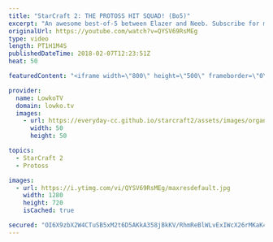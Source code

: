 ```yaml
---
title: "StarCraft 2: THE PROTOSS HIT SQUAD! (Bo5)"
excerpt: "An awesome best-of-5 between Elazer and Neeb. Subscribe for more videos: http://lowko.tv/youtube More StarCraft 2 casts: https://goo.gl/vx3A7i  A variety of playstyles in all of the games. However, it is noticable that Neeb is incredibly good at taking out his opponents workers. Even though he makes"
originalUrl: https://youtube.com/watch?v=QYSV69RsMEg
type: video
length: PT1H1M4S
publishedDateTime: 2018-02-07T12:23:51Z
heat: 50

featuredContent: "<iframe width=\"800\" height=\"500\" frameborder=\"0\" src=\"https://www.youtube.com/embed/QYSV69RsMEg\" allow=\"accelerometer; autoplay; encrypted-media; gyroscope; picture-in-picture\" allowfullscreen></iframe>"

provider:
  name: LowkoTV
  domain: lowko.tv
  images:
    - url: https://everyday-cc.github.io/starcraft2/assets/images/organizations/lowko.tv-50x50.jpg
      width: 50
      height: 50

topics:
  - StarCraft 2
  - Protoss

images:
  - url: https://i.ytimg.com/vi/QYSV69RsMEg/maxresdefault.jpg
    width: 1280
    height: 720
    isCached: true

secured: "OI6X9zbX2W4CTuSB5xM2t6D5AKkA358jBkKV/RhmReBlWLvExIWcX26rMKaK41v2fY9q9YBiYSj+ihgIi1K5/8cOQ9eMtXbFGPL7OvuNSy66QeZ//gwawsT3lx5SC3HE0SWZSQWm/CKNUUYDELLCAWqVTAE19JS0TjaeDMWpKUL1v9PO5m30+RKi6Ffw1b9ruDI5MQTO6s2voqrw8baHWosBU9gi3AmyF49DZZQhHgvQCUMZX8BXFdvbNq/sJKISrEl8Bjnn402Fs7lbT6Zrtdxre+D6XjeRm8mBk64aaBZhjFJ826kHp7hfiB0GRQLQSckIz9zIvc3fHBUTT1RgXKJ4oHUBCLEicSFL7Enfw8xzWLUsJ4HlZ3V6H6y3yDYlh0Qe7ww0wHOzvmA7smOiH5QAef67rPkPld5J7q7cYc0+ZlWR6H+dnx+UXeYu68Ou;QIzMYpX5kBMDfbpA1cP2+g=="
---
```


